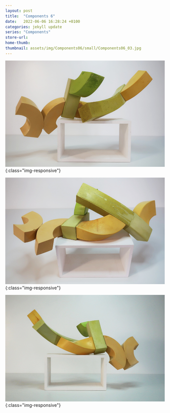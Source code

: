 ```yaml
---
layout: post
title:  "Components 6"
date:   2022-06-06 16:28:24 +0100
categories: jekyll update
series: "Components"
store-url:
home-thumb:
thumbnail: assets/img/Components06/small/Components06_03.jpg
---
```


![Components 6 Sculpture](/assets/img/Components06/Components06_01.jpg){:class="img-responsive"}

<!--
![Components 6 Sculpture](/assets/img/Components06/Components06_02.jpg){:class="img-responsive"}
-->
![Components 6 Sculpture](/assets/img/Components06/Components06_03.jpg){:class="img-responsive"}
<!--
![Components 6 Sculpture](/assets/img/Components06/Components06_04.jpg){:class="img-responsive"}
-->
![Components 6 Sculpture](/assets/img/Components06/Components06_05.jpg){:class="img-responsive"}

<!--
![Components 6 Sculpture](/assets/img/Components06/Components06_06.jpg){:class="img-responsive"}

![Components 6 Sculpture](/assets/img/Components06/Components06_07.jpg){:class="img-responsive"}

![Components 6 Sculpture](/assets/img/Components06/Components06_08.jpg){:class="img-responsive"}
-->